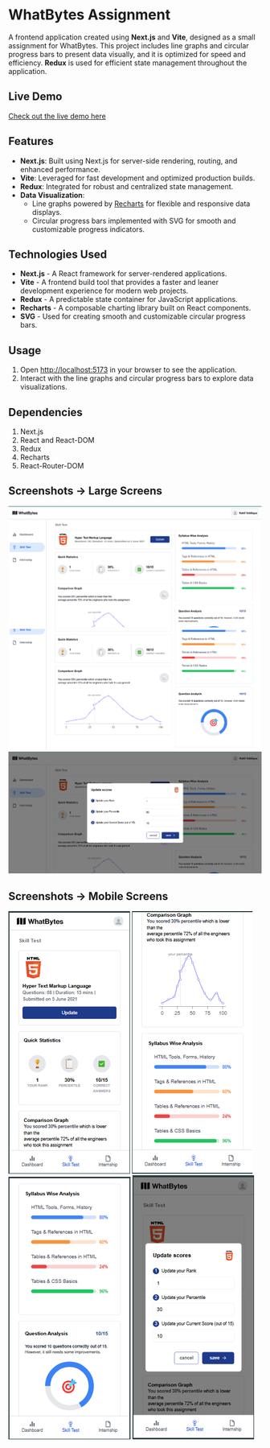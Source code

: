 # WhatBytes Assignment

A frontend application created using **Next.js** and **Vite**, designed as a small assignment for WhatBytes. This project includes line graphs and circular progress bars to present data visually, and it is optimized for speed and efficiency. **Redux** is used for efficient state management throughout the application.

## Live Demo

[Check out the live demo here](https://whatbytes435.netlify.app/)

## Features

- **Next.js**: Built using Next.js for server-side rendering, routing, and enhanced performance.
- **Vite**: Leveraged for fast development and optimized production builds.
- **Redux**: Integrated for robust and centralized state management.
- **Data Visualization**:
  - Line graphs powered by [Recharts](https://recharts.org/) for flexible and responsive data displays.
  - Circular progress bars implemented with SVG for smooth and customizable progress indicators.

## Technologies Used

- **Next.js** - A React framework for server-rendered applications.
- **Vite** - A frontend build tool that provides a faster and leaner development experience for modern web projects.
- **Redux** - A predictable state container for JavaScript applications.
- **Recharts** - A composable charting library built on React components.
- **SVG** - Used for creating smooth and customizable circular progress bars.

## Usage

1. Open [http://localhost:5173](http://localhost:5173) in your browser to see the application.
2. Interact with the line graphs and circular progress bars to explore data visualizations.

## Dependencies

1. Next.js
2. React and React-DOM
3. Redux
4. Recharts
5. React-Router-DOM

## Screenshots -> Large Screens

![Screenshots1](./images/large_screen1.png)
![Screenshots2](./images/large_screen2.png)
![Screenshots3](./images/large_screen3.png)

## Screenshots -> Mobile Screens

![Screenshots1](./images/mobile_screen1.png)
![Screenshots2](./images/mobile_screen2.png)
![Screenshots3](./images/mobile_screen3.png)
![Screenshots4](./images/mobile_screen4.png)
